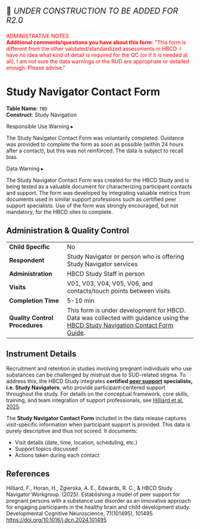 <p style="font-size: 1.5em;">🚧 <i>UNDER CONSTRUCTION TO BE ADDED FOR R2.0</i></p>

<p style="color: red;">ADMINISTRATIVE NOTES<br>
<b>Additional comments/questions you have about this form</b>:
"This form is different from the other validated/standardized assessments in HBCD. I have no idea what kind of detail is required for the QC (or if it is needed at all). I am not sure the data warnings or the RUD are appropriate or detailed enough. Please advise." 
</p>

# Study Navigator Contact Form
      
**Table Name**: `TBD`         
**Construct**: Study Navigation

<div id="alert" class="alert-banner" onclick="toggleCollapse(this)">
  <span class="emoji"><i class="fas fa-exclamation-circle"></i></span>
  <span class="text-with-link">
  <span class="text">Responsible Use Warning</span>
  <a class="anchor-link" href="#alert" title="Copy link">
  <i class="fa-solid fa-link"></i>
  </a>
  </span>
  <span class="arrow">▸</span>
</div>
<div class="alert-collapsible-content">
<p>The Study Navigator Contact Form was voluntarily completed. Guidance was provided to complete the form as soon as possible (within 24 hours after a contact), but this was not reinforced. The data is subject to recall bias.</p> 
</div>

<div id="warning" class="warning-banner" onclick="toggleCollapse(this)">
    <span class="emoji"><i class="fas fa-exclamation-triangle"></i></span>
  <span class="text-with-link">
  <span class="text">Data Warning</i></span>
  <a class="anchor-link" href="#warning" title="Copy link">
  <i class="fa-solid fa-link"></i>
  </a>
  </span>
  <span class="arrow">▸</span>
</div>
<div class="warning-collapsible-content">
<p>The Study Navigator Contact Form was created for the HBCD Study and is being tested as a valuable document for characterizing participant contacts and support. The form was developed by integrating valuable metrics from documents used in similar support professions such as certified peer support specialists. Use of the form was strongly encouraged, but not mandatory, for the HBCD sites to complete.</p> 
</div>

## Administration & Quality Control

<table class="table-no-vertical-lines" style="width: 100%; border-collapse: collapse; table-layout: fixed;">
<tbody>
<tr><td><b>Child Specific</b></td>
<td>No</td></tr>
<tr><td><b>Respondent</b></td>
<td>Study Navigator or person who is offering Study Navigator services</td></tr>
<tr><td><b>Administration</b></td>
<td style="word-wrap: break-word; white-space: normal;">HBCD Study Staff in person</td></tr>
<tr><td><b>Visits</b></td>
<td>V01, V03, V04, V05, V06, and contacts/touch points between visits</td></tr>
<tr><td><b>Completion Time</b></td>
<td>5-10 min</td></tr>
<tr><td><b>Quality Control Procedures</b></td>
<td style="word-wrap: break-word; white-space: normal;">This form is under development for HBCD. Data was collected with guidance using the <a href="../SNContactFormCompanionGuideOutline_Pilot_V4-HH.pdf" target="_blank">HBCD Study Navigation Contact Form Guide</a>.</td></tr>      
</tbody>
</table>

## Instrument Details

Recruitment and retention in studies involving pregnant individuals who use substances can be challenged by mistrust due to SUD-related stigma. To address this, the HBCD Study integrates **certified [peer support](https://www.sciencedirect.com/topics/nursing-and-health-professions/peer-group) specialists, i.e. Study Navigators**, who provide participant-centered support throughout the study. For details on the conceptual framework, core skills, training, and team integration of support professionals, see [Hilliard et al. 2025](https://doi.org/10.1016/j.dcn.2024.101495).

The **Study Navigator Contact Form** included in the data release captures visit-specific information when participant support is provided. This data is purely descriptive and thus not scored. It documents:

- Visit details (date, time, location, scheduling, etc.)
- Support topics discussed
- Actions taken during each contact

## References

<div class="references"> 
<p>Hilliard, F., Horan, H., Zgierska, A. E., Edwards, R. C., & HBCD Study Navigator Workgroup. (2025). Establishing a model of peer support for pregnant persons with a substance use disorder as an innovative approach for engaging participants in the healthy brain and child development study. Developmental Cognitive Neuroscience, 71(101495), 101495. <a href="https://doi.org/10.1016/j.dcn.2024.101495" target="_blank">https://doi.org/10.1016/j.dcn.2024.101495</a></p>  
</div>
<br>

